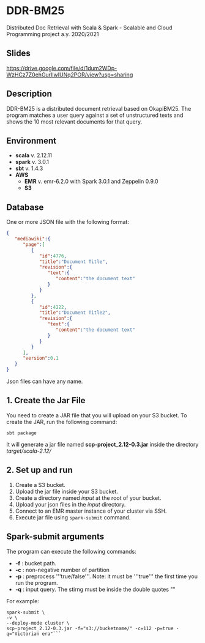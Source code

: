 # DDR-BM25
Distributed Doc Retrieval with Scala & Spark - Scalable and Cloud Programming project a.y. 2020/2021

## Slides
https://drive.google.com/file/d/1dum2WDp-WzHCz7Z0ehGurIlwIUNq2POR/view?usp=sharing

## Description
DDR-BM25 is a distributed document retrieval based on OkapiBM25. The program matches a user query against a set of unstructured texts and shows the 10 most relevant documents for that query. 

## Environment
- **scala** v. 2.12.11
- **spark** v. 3.0.1
- **sbt** v. 1.4.3
- **AWS**
  - **EMR** v. emr-6.2.0 with Spark 3.0.1 and Zeppelin 0.9.0
  - **S3** 


## Database
One or more JSON file with the following format: 
```json
{
   "mediawiki":{
      "page":[
         {
            "id":4776,
            "title":"Document Title",
            "revision":{
               "text":{
                  "content":"the document text"
               }
            }
         },
         {
            "id":4222,
            "title":"Document Title2",
            "revision":{
               "text":{
                  "content":"the document text"
               }
            }
         }
      ],
      "version":0.1
   }
}
```
Json files can have any name. 

## 1. Create the Jar File 
You need to create a JAR file that you will upload on your S3 bucket. 
To create the JAR, run the following command: 

``` sbt package ```

It will generate a jar file named __scp-project_2.12-0.3.jar__ inside the directory _target/scala-2.12/_

## 2. Set up and run 
1. Create a S3 bucket.
2. Upload the jar file inside your S3 bucket.
3. Create a directory named _input_ at the root of your bucket.
4. Upload your json files in the _input_  directory. 
5. Connect to an EMR master instance of your cluster via SSH. 
6. Execute jar file using ```spark-submit``` command.

## Spark-submit arguments 
The program can execute the following commands:
- **-f** : bucket path.
- **-c** : non-negative number of partition
- **-p** : preprocess '''true/false'''. Note: it must be '''true''' the first time you run the program. 
- **-q** : input query. The stirng must be inside the double quotes ""

For example: 
```
spark-submit \
-v \
--deploy-mode cluster \
scp-project_2.12-0.3.jar -f="s3://bucketname/" -c=112 -p=true -q="Victorian era"```

